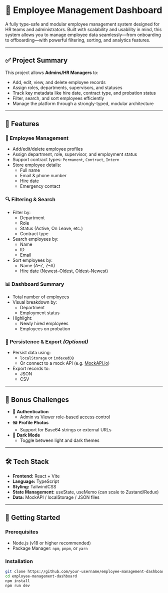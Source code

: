 # 👥 Employee Management Dashboard

A fully type-safe and modular employee management system designed for HR teams and administrators. Built with scalability and usability in mind, this system allows you to manage employee data seamlessly—from onboarding to offboarding—with powerful filtering, sorting, and analytics features.

---

## ✅ Project Summary

This project allows **Admins/HR Managers** to:

- Add, edit, view, and delete employee records
- Assign roles, departments, supervisors, and statuses
- Track key metadata like hire date, contract type, and probation status
- Filter, search, and sort employees efficiently
- Manage the platform through a strongly-typed, modular architecture

---

## 🧩 Features

### 👤 Employee Management

- Add/edit/delete employee profiles
- Assign department, role, supervisor, and employment status
- Support contract types: `Permanent`, `Contract`, `Intern`
- Store employee details:
  - Full name
  - Email & phone number
  - Hire date
  - Emergency contact

### 🔍 Filtering & Search

- Filter by:
  - Department
  - Role
  - Status (Active, On Leave, etc.)
  - Contract type
- Search employees by:
  - Name
  - ID
  - Email
- Sort employees by:
  - Name (A–Z, Z–A)
  - Hire date (Newest–Oldest, Oldest–Newest)

### 📊 Dashboard Summary

- Total number of employees
- Visual breakdown by:
  - Department
  - Employment status
- Highlight:
  - Newly hired employees
  - Employees on probation

### 🧾 Persistence & Export *(Optional)*

- Persist data using:
  - `localStorage` or `indexedDB`
  - Or connect to a mock API (e.g. [MockAPI.io](https://mockapi.io/))
- Export records to:
  - JSON
  - CSV

---

## 🧠 Bonus Challenges

- 🔐 **Authentication**
  - Admin vs Viewer role-based access control
- 🖼️ **Profile Photos**
  - Support for Base64 strings or external URLs
- 🌙 **Dark Mode**
  - Toggle between light and dark themes

---

## 🛠️ Tech Stack

- **Frontend:** React + Vite
- **Language:** TypeScript
- **Styling:** TailwindCSS
- **State Management:** useState, useMemo (can scale to Zustand/Redux)
- **Data:** MockAPI / localStorage / JSON files

---

## 🚀 Getting Started

### Prerequisites

- Node.js (v18 or higher recommended)
- Package Manager: `npm`, `pnpm`, or `yarn`

### Installation

```bash
git clone https://github.com/your-username/employee-management-dashboard.git
cd employee-management-dashboard
npm install
npm run dev
